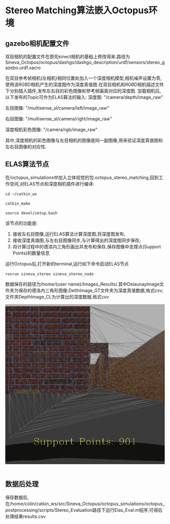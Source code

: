 # Stereo Matching算法嵌入Octopus环境

## gazebo相机配置文件

双目相机的配置文件在原先kinect相机的基础上修改得来.路径为Sineva_Octopus/octopus/dashgo/dashgo_description/urdf/sensors/stereo_gazebo.urdf.xacro

在双目参考帧相机(左相机)相同位置处加入一个深度相机模型,相机噪声设置为零,使用该RGBD相机产生的深度图作为深度真值图.在双目相机和RGBD相机描述文件下分别插入插件,发布左右目的彩色图像和参考帧画面对应的深度图. 加载相机后,以下发布的Topic可作为ELAS算法的输入:
深度图:  "/camera/depth/image_raw"

左目图像:  "/multisense_sl/camera/left/image_raw"

右目图像: "/multisense_sl/camera/right/image_raw"

深度相机彩色图像:   "/camera/rgb/image_raw"

其中,深度相机的彩色图像与左目相机的图像是同一副图像,用来验证深度真值图和左右目图像的对应性.

## ELAS算法节点

在/octopus_simulations中加入立体视觉的包:octopus_stereo_matching,回到工作空间,对ELAS节点和深度相机插件进行编译:

```
cd ~/catkin_ws
```

```
catkin_make
```

```
source devel/setup.bash
```

该节点的功能是:

1. 接收左右目图像,运行ELAS算法计算深度图,将深度图发布; 
2. 接收深度真值图,与左右目图像同步,与计算得出的深度图同步保存;
3. 将计算过程中的德洛内三角形画出并发布和保存,保存图像中支撑点(Support Points)的数量信息

运行Octopus后,打开新的terminal,运行如下命令启动ELAS节点

```
rosrun sineva_stereo sineva_stereo_node
```

数据保存的路径为/home/{user name}/Images_Results/.其中DelaunayImage文件夹为保存的德洛内三角形图像;DelthImage_GT文件夹为深度真值数据,格式csv;文件夹DepthImage_CL为计算出的深度数据,格式csv

![1557476462690](assets/1557476462690.png)

```

```

## 数据后处理

保存数据后,在/home/colin/catkin_ws/src/Sineva_Octopus/octopus_simulations/octopus_postprocessing/scripts/Stereo_Evaluation路径下运行Elas_Eval.m程序,可得后处理结果results.csv